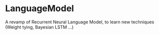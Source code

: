 # LanguageModel
A revamp of Recurrent Neural Language Model, to learn new techniques (Weight tying, Bayesian LSTM ...)
